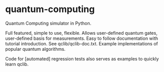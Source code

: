 # quantum-computing

Quantum Computing simulator in Python.

Full featured, simple to use, flexible.
Allows user-defined quantum gates, user-defined basis for measurements.
Easy to follow documentation with tutorial introduction. See qclib/qclib-doc.txt.
Example implementations of popular quantum algorithms.

Code for [automated] regression tests also serves as examples to quickly learn qclib.
